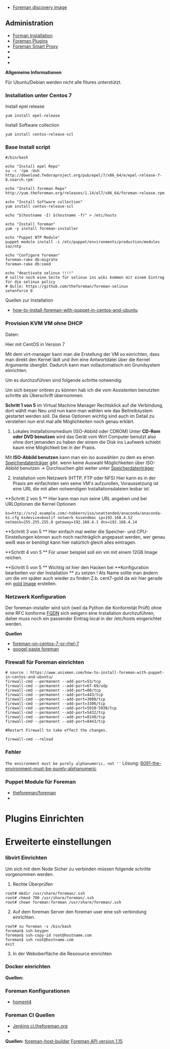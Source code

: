 * [Foreman discovery image](../foreman-discovery-image)

## Administration 
* [Forman Installation](../forman-installation)
* [Foreman Plugins](../foreman-plugins)
* [Foreman Smart Proxy](../foreman-add-)
* []()
* []()
* []()

**Allgemeine Informationen**

Für Ubuntu/Debian werden nicht alle fitures unterstützt.

### Installation unter Centos 7

Install epel release
```
yum install epel-release
```

Install Software collection
```
yum install centos-release-scl
```

### Base Install script 
```
#/bin/bash

echo "Install epel Repo"
su -c 'rpm -Uvh http://download.fedoraproject.org/pub/epel/7/x86_64/e/epel-release-7-8.noarch.rpm'

echo "Install foreman Repo"
http://yum.theforeman.org/releases/1.14/el7/x86_64/foreman-release.rpm

echo "Install Software collection"
yum install centos-release-scl

echo "$(hostname -I) $(hostname -f)" > /etc/hosts

echo "Install foreman"
yum -y install foreman-installer

echo "Puppet NTP Module"
puppet module install -i /etc/puppet/environments/production/modules saz/ntp

echo "Configore foreman"
foreman-rake db:migrate
foreman-rake db:seed

echo "deactivate selinux !!!!"
# sollte noch eine Seite für selinux ins wiki kommen mit einem Eintrag für die selinux policy
# Qulle: https://github.com/theforeman/foreman-selinux
setenforce 0

```
Quellen zur Installation
* [how-to-install-foreman-with-puppet-in-centos-and-ubuntu](https://www.unixmen.com/how-to-install-foreman-with-puppet-in-centos-and-ubuntu/)

### Provision KVM VM ohne  DHCP
Daten:



Hier mit CentOS in Version 7

Mit dem virt-manager kann man die Erstellung der VM so einrichten, dass man direkt den Kernel lädt und ihm eine Antwortdatei über die Kernel Argumente übergibt.
Dadurch kann man vollautomatisch ein Grundsystem einrichten. 

Um es durchzuführen sind folgende schritte notwendig: 

Um sich besser oritiren zu können hab ich die vom Assistenten benutzten schritte als Überschrift übernommen.

**Schritt 1 von 5**
im Virtual Machine Manager Rechtsklick auf die Verbindung, dort wählt man Neu und nun kann man wählen wie das Beitreibsystem gestartet werden soll.
Da diese Optionen wichtig sind auch im Detail zu verstehen nun erst mal alle Möglichkeiten  noch genau erklärt.
1. Lokales Installationsmedium (ISO-Abbild oder CDROM)
  Unter **CD-Rom oder DVD benutzen** wird das Gerät vom Wirt Computer benutzt also ohne dort jemanden zu haben der einem die Disk ins Laufwerk schiebt kaum eine Möglichkeit bei  in der Praxis.

Mit **ISO-Abbild benutzen** kann man ein iso auswählen zu dem es einen [Speicherdatenträger](../virt-manager-speicherdatentraeger) gibt.
wenn keine Auswahl Möglichkeiten  über ISO-Abbild benutzen -> Durchsuchen gibt weiter unter [Speicherdatenträger](../virt-manager-speicherdatentraeger)

2. Installation vom Netzwerk (HTTP, FTP oder NFS)
Hier kann es in der Praxis am einfachsten sein seine VM's aufzurollen, Voraussetzung ist eine URL die mit allen notwendigen Installationsdateien lesbar ist.

**Schritt 2 von 5 **
Hier kann man nun seine URL angeben und bei URLOptionen die Kernel Optionen 

```
ks=http://srv2.example.com/~tobkern/iso/unattended/anaconda/anaconda-ks.cfg ksdevice=bootif network kssendmac ip=192.168.4.52 netmask=255.255.255.0 gateway=192.168.4.1 dns=192.168.4.14
```

**Schritt 3 von 5 **
Hier einfach mal weiter die Speicher- und CPU-Einstellungen können auch noch nachträglich angepasst werden, wer genau weiß was er benötigt kann hier natürlich gleich alles eintragen.

**Schritt 4 von 5 **
Für unser beispiel soll ein vm mit einem 12GB Image reichen.

**Schritt 5 von 5 **
Wichtig ist hier den Hacken bei **Konfiguration bearbeiten vor der Installation ** zu setzen !
Als Name  sollte man ändern um die vm später auch wieder zu finden Z.b.  cent7-gold da wir hier gerade ein [gold Image](../gold-image) erstellen.

### Netzwerk Konfiguration

Der foreman-installer wird sich (weil da Python die Konformität Prüft) ohne eine RFC konforme [FQDN](https://de.wikipedia.org/wiki/Fully-Qualified_Host_Name) sich weigern eine Installation durchzuführen, daher muss noch ein passender Eintrag local in der /etc/hosts eingerichtet werden.

**Quellen**
* [foreman-on-centos-7-or-rhel-7](https://syslint.com/blog/tutorial/how-to-install-and-configure-foreman-on-centos-7-or-rhel-7/)
* [googel paste foreman ](https://groups.google.com/forum/#!topic/foreman-users/6xFo8mzDOF0)

### Firewall für Foreman einrichten 
```
# source : https://www.unixmen.com/how-to-install-foreman-with-puppet-in-centos-and-ubuntu/
firewall-cmd --permanent --add-port=53/tcp
firewall-cmd --permanent --add-port=67-69/udp
firewall-cmd --permanent --add-port=80/tcp
firewall-cmd --permanent --add-port=443/tcp
firewall-cmd --permanent --add-port=3000/tcp
firewall-cmd --permanent --add-port=3306/tcp
firewall-cmd --permanent --add-port=5910-5930/tcp
firewall-cmd --permanent --add-port=5432/tcp
firewall-cmd --permanent --add-port=8140/tcp
firewall-cmd --permanent --add-port=8443/tcp

#Restart Firewall to take effect the changes.

firewall-cmd --reload

```

### Fehler 

`The environment must be purely alphanumeric, not ''`
Lösung:
[6091-the-environment-must-be-purely-alphanumeric](https://ask.puppet.com/question/6091/the-environment-must-be-purely-alphanumeric/)


### Puppet Module für Foreman
* [theforeman/foreman](https://forge.puppet.com/theforeman/foreman)
* []()

Plugins Einrichten
===========


Erweiterte einstellungen
===============

### libvirt Einrichten
Um sich mit dem Node Sicher zu verbinden müssen folgende schritte vorgenommen werden.

1. Rechte Überprüfen 
```
root# mkdir /usr/share/foreman/.ssh
root# chmod 700 /usr/share/foreman/.ssh
root# chown foreman:foreman /usr/share/foreman/.ssh
```
2. Auf dem foreman Server den foreman user eine ssh verbindung einrichten.
```
root# su foreman -s /bin/bash
foreman$ ssh-keygen
foreman$ ssh-copy-id root@hostname.com
foreman$ ssh root@hostname.com
exit
```
3.  In der Weboberfläche die Resoource einrichten 

### Docker einrichten

**Quellen:**

### Foreman Konfigurationen

* [homent4](../foreman-examples)


### Foreman CI Quellen

* [Jenkins ci.theforeman.org](http://ci.theforeman.org/)
* []()


**Quellen:**
[foreman-host-builder](https://github.com/xnaveira/foreman-host-builder)
[Foreman API version 1.15](https://theforeman.org/api/1.15/index.html)